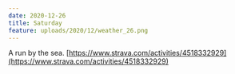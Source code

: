 ```yaml
---
date: 2020-12-26
title: Saturday
feature: uploads/2020/12/weather_26.png
---
```


A run by the sea. [https://www.strava.com/activities/4518332929](https://www.strava.com/activities/4518332929)
